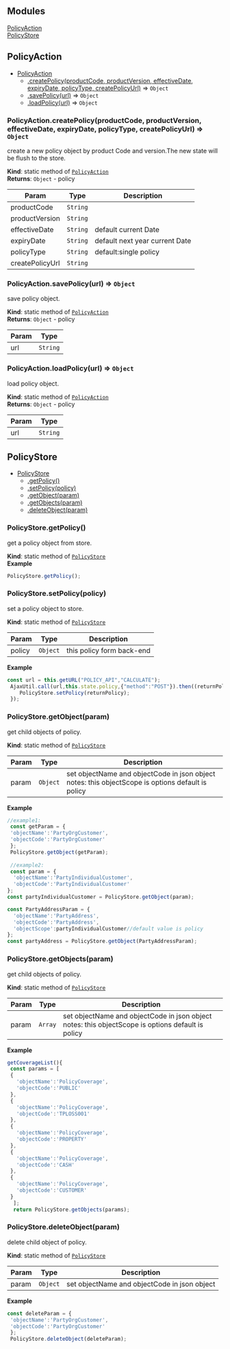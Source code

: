 ## Modules

<dl>
<dt><a href="#module_PolicyAction">PolicyAction</a></dt>
<dd></dd>
<dt><a href="#module_PolicyStore">PolicyStore</a></dt>
<dd></dd>
</dl>

<a name="module_PolicyAction"></a>

## PolicyAction

* [PolicyAction](#module_PolicyAction)
    * [.createPolicy(productCode, productVersion, effectiveDate, expiryDate, policyType, createPolicyUrl)](#module_PolicyAction.createPolicy) ⇒ <code>Object</code>
    * [.savePolicy(url)](#module_PolicyAction.savePolicy) ⇒ <code>Object</code>
    * [.loadPolicy(url)](#module_PolicyAction.loadPolicy) ⇒ <code>Object</code>

<a name="module_PolicyAction.createPolicy"></a>

### PolicyAction.createPolicy(productCode, productVersion, effectiveDate, expiryDate, policyType, createPolicyUrl) ⇒ <code>Object</code>
create a new policy object by product Code and version.The new state will be flush to the  store.

**Kind**: static method of [<code>PolicyAction</code>](#module_PolicyAction)  
**Returns**: <code>Object</code> - policy  

| Param | Type | Description |
| --- | --- | --- |
| productCode | <code>String</code> |  |
| productVersion | <code>String</code> |  |
| effectiveDate | <code>String</code> | default current Date |
| expiryDate | <code>String</code> | default next year current Date |
| policyType | <code>String</code> | default:single policy |
| createPolicyUrl | <code>String</code> |  |

<a name="module_PolicyAction.savePolicy"></a>

### PolicyAction.savePolicy(url) ⇒ <code>Object</code>
save  policy object.

**Kind**: static method of [<code>PolicyAction</code>](#module_PolicyAction)  
**Returns**: <code>Object</code> - policy  

| Param | Type |
| --- | --- |
| url | <code>String</code> | 

<a name="module_PolicyAction.loadPolicy"></a>

### PolicyAction.loadPolicy(url) ⇒ <code>Object</code>
load  policy object.

**Kind**: static method of [<code>PolicyAction</code>](#module_PolicyAction)  
**Returns**: <code>Object</code> - policy  

| Param | Type |
| --- | --- |
| url | <code>String</code> | 

<a name="module_PolicyStore"></a>

## PolicyStore

* [PolicyStore](#module_PolicyStore)
    * [.getPolicy()](#module_PolicyStore.getPolicy)
    * [.setPolicy(policy)](#module_PolicyStore.setPolicy)
    * [.getObject(param)](#module_PolicyStore.getObject)
    * [.getObjects(param)](#module_PolicyStore.getObjects)
    * [.deleteObject(param)](#module_PolicyStore.deleteObject)

<a name="module_PolicyStore.getPolicy"></a>

### PolicyStore.getPolicy()
get a policy object from store.

**Kind**: static method of [<code>PolicyStore</code>](#module_PolicyStore)  
**Example**  
```js
PolicyStore.getPolicy();
```
<a name="module_PolicyStore.setPolicy"></a>

### PolicyStore.setPolicy(policy)
set a policy object to store.

**Kind**: static method of [<code>PolicyStore</code>](#module_PolicyStore)  

| Param | Type | Description |
| --- | --- | --- |
| policy | <code>Object</code> | this policy form back-end |

**Example**  
```js
const url = this.getURL("POLICY_API","CALCULATE"); AjaxUtil.call(url,this.state.policy,{"method":"POST"}).then((returnPolicy)=>{    PolicyStore.setPolicy(returnPolicy); });
```
<a name="module_PolicyStore.getObject"></a>

### PolicyStore.getObject(param)
get  child objects of policy.

**Kind**: static method of [<code>PolicyStore</code>](#module_PolicyStore)  

| Param | Type | Description |
| --- | --- | --- |
| param | <code>Object</code> | set objectName and objectCode in json object notes: this objectScope is options default is policy |

**Example**  
```js
//example1: const getParam = { 'objectName':'PartyOrgCustomer', 'objectCode':'PartyOrgCustomer' }; PolicyStore.getObject(getParam);  //example2: const param = {  'objectName':'PartyIndividualCustomer',  'objectCode':'PartyIndividualCustomer'};const partyIndividualCustomer = PolicyStore.getObject(param);const PartyAddressParam = {  'objectName':'PartyAddress',  'objectCode':'PartyAddress',  'objectScope':partyIndividualCustomer//default value is policy};const partyAddress = PolicyStore.getObject(PartyAddressParam);
```
<a name="module_PolicyStore.getObjects"></a>

### PolicyStore.getObjects(param)
get  child objects of policy.

**Kind**: static method of [<code>PolicyStore</code>](#module_PolicyStore)  

| Param | Type | Description |
| --- | --- | --- |
| param | <code>Array</code> | set objectName and objectCode in json object notes: this objectScope is options default is policy |

**Example**  
```js
getCoverageList(){ const params = [ {   'objectName':'PolicyCoverage',   'objectCode':'PUBLIC' }, {   'objectName':'PolicyCoverage',   'objectCode':'TPLOSS001' }, {   'objectName':'PolicyCoverage',   'objectCode':'PROPERTY' }, {   'objectName':'PolicyCoverage',   'objectCode':'CASH' }, {   'objectName':'PolicyCoverage',   'objectCode':'CUSTOMER' }  ];  return PolicyStore.getObjects(params);
```
<a name="module_PolicyStore.deleteObject"></a>

### PolicyStore.deleteObject(param)
delete  child object of policy.

**Kind**: static method of [<code>PolicyStore</code>](#module_PolicyStore)  

| Param | Type | Description |
| --- | --- | --- |
| param | <code>Object</code> | set objectName and objectCode in json object |

**Example**  
```js
const deleteParam = { 'objectName':'PartyOrgCustomer', 'objectCode':'PartyOrgCustomer' }; PolicyStore.deleteObject(deleteParam);
```
